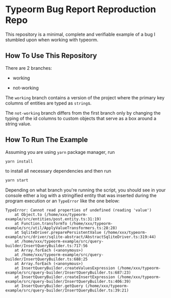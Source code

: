 # Typeorm Bug Report Reproduction Repo

This repository is a minimal, complete and verifiable example of a bug I stumbled upon when working with typeorm.

## How To Use This Repository

There are 2 branches:

- working

- not-working

The `working` branch contains a version of the project where the primary key columns of entities are typed as `string`s.

The `not-working` branch differs from the first branch only by changing the typing of the id columns to custom objects that serve as a box around a string value.

## How To Run The Example

Assuming you are using `yarn` package manager, run

```bash
yarn install
```

to install all necessary dependencies and then run

```bash
yarn start
```

Depending on what branch you're running the script, you should see in your console either a log with a stringified entity that was inserted during the program execution or an `TypeError` like the one below:

```
TypeError: Cannot read properties of undefined (reading 'value')
    at Object.to (/home/xxx/typeorm-example/src/entities/post.entity.ts:31:19)
    at Function.transformTo (/home/xxx/typeorm-example/src/util/ApplyValueTransformers.ts:28:28)
    at SqliteDriver.preparePersistentValue (/home/xxx/typeorm-example/src/driver/sqlite-abstract/AbstractSqliteDriver.ts:319:44)
    at /home/xxx/typeorm-example/src/query-builder/InsertQueryBuilder.ts:717:56
    at Array.forEach (<anonymous>)
    at /home/xxx/typeorm-example/src/query-builder/InsertQueryBuilder.ts:688:25
    at Array.forEach (<anonymous>)
    at InsertQueryBuilder.createValuesExpression (/home/xxx/typeorm-example/src/query-builder/InsertQueryBuilder.ts:687:23)
    at InsertQueryBuilder.createInsertExpression (/home/xxx/typeorm-example/src/query-builder/InsertQueryBuilder.ts:406:39)
    at InsertQueryBuilder.getQuery (/home/xxx/typeorm-example/src/query-builder/InsertQueryBuilder.ts:39:21)
```
